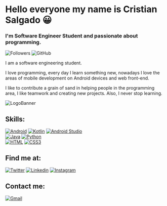 # Hello everyone my name is Cristian Salgado 😀


### I'm Software Engineer Student and passionate about programming.

![Followers](https://img.shields.io/github/followers/Cristian-AS?color=%23530AF0&label=Seguidores%20%40Cristian_A_S&logo=Twitter&logoColor=%2300&style=for-the-badge)
![GitHub](https://img.shields.io/github/followers/Cristian-AS?color=%23530AF0&label=Seguidores&logo=GitHub&logoColor=%2300&style=for-the-badge)

I am a software engineering student.

I love programming, every day I learn something new, nowadays I love the areas of mobile development on Android devices and web front-end.

I like to contribute a grain of sand in helping people in the programming area, I like teamwork and creating new projects. Also, I never stop learning.


![LogoBanner](https://media.istockphoto.com/vectors/computer-science-word-concepts-banner-vector-id1173371416?k=20&m=1173371416&s=170667a&w=0&h=g-s5C75Vf0rlkQc7LpPJUIIvTg4gIJtmkaTfNLQ9hOQ=)

## Skills:
[![Android](https://img.shields.io/badge/Android-3DDC84?style=for-the-badge&logo=Android&logoColor=white&labelColor=101010)](https://github.com/Cristian-AS/Cristian-AS/blob/main)
[![Kotlin](https://img.shields.io/badge/Kotlin-7F52FF?style=for-the-badge&logo=Kotlin&logoColor=white&labelColor=101010)](https://github.com/Cristian-AS/Cristian-AS/blob/main)
[![Android Studio](https://img.shields.io/badge/AndroidStudio-3DDC84?style=for-the-badge&logo=AndroidStudio&logoColor=white&labelColor=101010)](https://github.com/Cristian-AS/Cristian-AS/blob/main)<br/>
[![Java](https://img.shields.io/badge/Java-007396?style=for-the-badge&logo=Java&logoColor=white&labelColor=101010)](https://github.com/Cristian-AS/Cristian-AS/blob/main)
[![Python](https://img.shields.io/badge/Python-3776AB?style=for-the-badge&logo=Python&logoColor=white&labelColor=101010)](https://github.com/Cristian-AS/Cristian-AS/blob/main)<br/>
[![HTML](https://img.shields.io/badge/HTML5-E34F26?style=for-the-badge&logo=HTML5&logoColor=white&labelColor=101010)](https://github.com/Cristian-AS/Cristian-AS/blob/main)
[![CSS3](https://img.shields.io/badge/CSS3-1572B6?style=for-the-badge&logo=CSS3&logoColor=white&labelColor=101010)](https://github.com/Cristian-AS/Cristian-AS/blob/main)

## Find me at:
[![Twitter](https://img.shields.io/badge/Twitter-@Cristian_A_S-1DA1F2?style=for-the-badge&logo=Twitter&logoColor=white&labelColor=101010)](https://twitter.com/Criss_A_S)
[![Linkedin](https://img.shields.io/badge/Linkedin-Cristian_Salgado-0A66C2?style=for-the-badge&logo=Linkedin&logoColor=white&labelColor=101010)](https://www.linkedin.com/in/cristian-avenda%C3%B1o-salgado-04918b20a/)
[![Instagram](https://img.shields.io/badge/Instagram-Cristian_Salgado-E4405F?style=for-the-badge&logo=Instagram&logoColor=white&labelColor=101010)](https://www.instagram.com/cristiian_salgadoo/)


## Contact me:
[![Gmail](https://img.shields.io/badge/Gmail-CristianSalgado312@Gmail.com-E4405F?style=for-the-badge&logo=Gmail&logoColor=white&labelColor=101010)](mailto:cristiansalgado312@gmail.com?subject=Hola%20Cristian%20Salgado)

